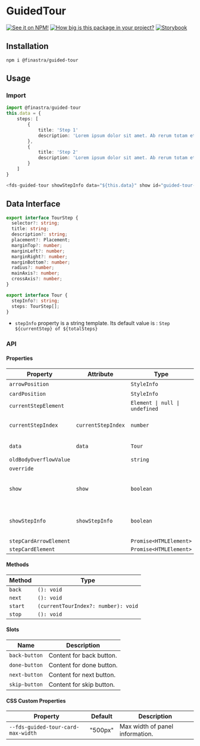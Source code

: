 # GuidedTour

[![See it on NPM!](https://img.shields.io/npm/v/@finastra/guided-tour?style=for-the-badge)](https://www.npmjs.com/package/@finastra/guided-tour)
[![How big is this package in your project?](https://img.shields.io/bundlephobia/minzip/@finastra/guided-tour?style=for-the-badge)](https://bundlephobia.com/result?p=@finastra/guided-tour')
[![Storybook](https://shields.io/badge/-Play%20with%20this%20web%20component-2a0481?logo=storybook&style=for-the-badge)](https://finastra.github.io/finastra-design-system/?path=/story/components-guided-tour--default)

## Installation

```
npm i @finastra/guided-tour
```

## Usage

### Import

```ts
import @finastra/guided-tour
this.data = {
    steps: [
        {
            title: 'Step 1'
            description: 'Lorem ipsum dolor sit amet. Ab rerum totam et vero error est commodi autem et dolores magnam sed harum quibusdam sed tempore eligendi et quos perspiciatis. Eos autem natus eum iusto sunt sit laborum dolores At reprehenderit cumque. '
        },
        {
            title: 'Step 2'
            description: 'Lorem ipsum dolor sit amet. Ab rerum totam et vero error est commodi autem et dolores magnam sed harum quibusdam sed tempore eligendi et quos perspiciatis. Eos autem natus eum iusto sunt sit laborum dolores At reprehenderit cumque. '
        }
    ]
}

<fds-guided-tour showStepInfo data="${this.data}" show id="guided-tour-demo"></fds-guided-tour>
```

## Data Interface

```ts
export interface TourStep {
  selector?: string;
  title: string;
  description?: string;
  placement?: Placement;
  marginTop?: number;
  marginLeft?: number;
  marginRight?: number;
  marginBottom?: number;
  radius?: number;
  mainAxis?: number;
  crossAxis?: number;
}

export interface Tour {
  stepInfo?: string;
  steps: TourStep[];
}
```

- `stepInfo` property is a string template. Its default value is : `Step ${currentStep} of ${totalSteps}`

### API

<!-- DOC -->

#### Properties

| Property               | Attribute          | Type                           | Default      | Description                           |
| ---------------------- | ------------------ | ------------------------------ | ------------ | ------------------------------------- |
| `arrowPosition`        |                    | `StyleInfo`                    | {}           |                                       |
| `cardPosition`         |                    | `StyleInfo`                    | {}           |                                       |
| `currentStepElement`   |                    | `Element \| null \| undefined` | "undefined"  |                                       |
| `currentStepIndex`     | `currentStepIndex` | `number`                       | 0            | Current step in the tour.             |
| `data`                 | `data`             | `Tour`                         | {"steps":[]} | Data for component.                   |
| `oldBodyOverflowValue` |                    | `string`                       | ""           |                                       |
| `override`             |                    |                                |              |                                       |
| `show`                 | `show`             | `boolean`                      | false        | Whether the tour should display.      |
| `showStepInfo`         | `showStepInfo`     | `boolean`                      | false        | Whether the step info should display. |
| `stepCardArrowElement` |                    | `Promise<HTMLElement>`         |              |                                       |
| `stepCardElement`      |                    | `Promise<HTMLElement>`         |              |                                       |

#### Methods

| Method  | Type                                |
| ------- | ----------------------------------- |
| `back`  | `(): void`                          |
| `next`  | `(): void`                          |
| `start` | `(currentTourIndex?: number): void` |
| `stop`  | `(): void`                          |

#### Slots

| Name          | Description              |
| ------------- | ------------------------ |
| `back-button` | Content for back button. |
| `done-button` | Content for done button. |
| `next-button` | Content for next button. |
| `skip-button` | Content for skip button. |

#### CSS Custom Properties

| Property                           | Default | Description                     |
| ---------------------------------- | ------- | ------------------------------- |
| `--fds-guided-tour-card-max-width` | "500px" | Max width of panel information. |

<!-- /DOC -->
